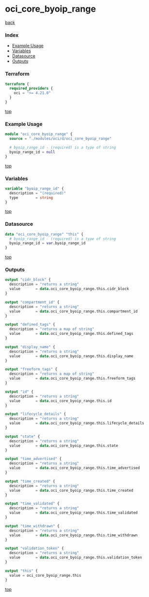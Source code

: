 # oci_core_byoip_range

[back](../oci.md)

### Index

- [Example Usage](#example-usage)
- [Variables](#variables)
- [Datasource](#datasource)
- [Outputs](#outputs)

### Terraform

```terraform
terraform {
  required_providers {
    oci = ">= 4.21.0"
  }
}
```

[top](#index)

### Example Usage

```terraform
module "oci_core_byoip_range" {
  source = "./modules/oci/d/oci_core_byoip_range"

  # byoip_range_id - (required) is a type of string
  byoip_range_id = null
}
```

[top](#index)

### Variables

```terraform
variable "byoip_range_id" {
  description = "(required)"
  type        = string
}
```

[top](#index)

### Datasource

```terraform
data "oci_core_byoip_range" "this" {
  # byoip_range_id - (required) is a type of string
  byoip_range_id = var.byoip_range_id
}
```

[top](#index)

### Outputs

```terraform
output "cidr_block" {
  description = "returns a string"
  value       = data.oci_core_byoip_range.this.cidr_block
}

output "compartment_id" {
  description = "returns a string"
  value       = data.oci_core_byoip_range.this.compartment_id
}

output "defined_tags" {
  description = "returns a map of string"
  value       = data.oci_core_byoip_range.this.defined_tags
}

output "display_name" {
  description = "returns a string"
  value       = data.oci_core_byoip_range.this.display_name
}

output "freeform_tags" {
  description = "returns a map of string"
  value       = data.oci_core_byoip_range.this.freeform_tags
}

output "id" {
  description = "returns a string"
  value       = data.oci_core_byoip_range.this.id
}

output "lifecycle_details" {
  description = "returns a string"
  value       = data.oci_core_byoip_range.this.lifecycle_details
}

output "state" {
  description = "returns a string"
  value       = data.oci_core_byoip_range.this.state
}

output "time_advertised" {
  description = "returns a string"
  value       = data.oci_core_byoip_range.this.time_advertised
}

output "time_created" {
  description = "returns a string"
  value       = data.oci_core_byoip_range.this.time_created
}

output "time_validated" {
  description = "returns a string"
  value       = data.oci_core_byoip_range.this.time_validated
}

output "time_withdrawn" {
  description = "returns a string"
  value       = data.oci_core_byoip_range.this.time_withdrawn
}

output "validation_token" {
  description = "returns a string"
  value       = data.oci_core_byoip_range.this.validation_token
}

output "this" {
  value = oci_core_byoip_range.this
}
```

[top](#index)